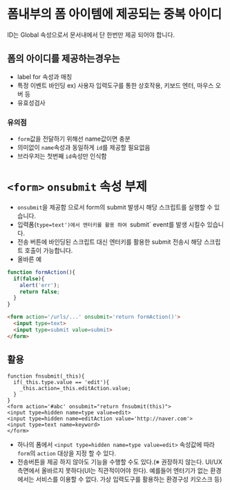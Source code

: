 # 폼내부의 폼 아이템에 제공되는 중복 아이디
ID는 Global 속성으로서 문서내에서 단 한번만 제공 되어야 합니다.

## 폼의 아이디를 제공하는경우는
* label for 속성과 매칭
* 특정 이벤트 바인딩 ex) 사용자 입력도구를 통한 상호작용, 키보드 엔터, 마우스 오버 등
* 유효성검사
### 유의점
* `form`값을 전달하기 위해선 name값이면 충분
* 의미없이 `name`속성과 동일하게 `id`를 제공할 필요없음
* 브라우저는 첫번째 `id`속성만 인식함

# `<form>` `onsubmit` 속성 부제
* `onsubmit`을 제공함 으로서 form의 submit 발생시 해당 스크립트를 실행할 수 있습니다.
* 입력폼(`type=text')에서 엔터키를 활용 하여 `submit` event를 발생 시킬수 있습니다.
* 전송 버튼에 바인딩된 스크립트 대신 엔터키를 활용한 submit 전송시 해당 스크립트 호출이 가능합니다.
* 올바른 예
```javascript
function formAction(){
  if(false){
    alert('err');
    return false;
  }
}
```
```html
<form action='/urls/...' onsubmit='return formAction()'>
  <input type=text>
  <input type=submit value=submit>
</form>
```
## 활용
```
function fnsubmit(_this){
  if(_this.type.value == 'edit'){
    _this.action=_this.editAction.value;
  }
}
<form action='#abc' onsubmit="return fnsubmit(this)">
<input type=hidden name=type value=edit>
<input type=hidden name=editAction value='http://naver.com'>
<input type=text name=keyword>
</form>
```
* 하나의 폼에서 `<input type=hidden name=type value=edit>` 속성값에 따라 `form`의 `action` 대상을 지정 할 수 있다.
* 전송버튼을 제공 하지 않아도 기능을 수행할 수도 있다.(※ 권장하지 않는다. UI/UX 측면에서 올바르지 못하다(UI는 직관적이어야 한다). 예를들어 엔터기가 없는 환경에서는 서비스를 이용할 수 없다. 가상 입력도구를 활용하는 환경구성 키오스크 등)
